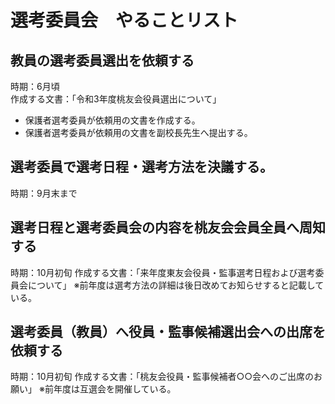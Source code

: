 # 選考委員会　やることリスト

## 教員の選考委員選出を依頼する
時期：6月頃  
作成する文書：「令和3年度桃友会役員選出について」
- 保護者選考委員が依頼用の文書を作成する。
- 保護者選考委員が依頼用の文書を副校長先生へ提出する。



## 選考委員で選考日程・選考方法を決議する。
時期：9月末まで


## 選考日程と選考委員会の内容を桃友会会員全員へ周知する
時期：10月初旬
作成する文書：「来年度東友会役員・監事選考日程および選考委員会について」
※前年度は選考方法の詳細は後日改めてお知らせすると記載している。



## 選考委員（教員）へ役員・監事候補選出会への出席を依頼する
時期：10月初旬
作成する文書：「桃友会役員・監事候補者○○会へのご出席のお願い」
※前年度は互選会を開催している。



